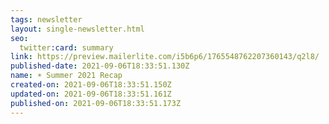 ```yaml
---
tags: newsletter
layout: single-newsletter.html
seo:
  twitter:card: summary
link: https://preview.mailerlite.com/i5b6p6/1765548762207360143/q2l8/
published-date: 2021-09-06T18:33:51.130Z
name: ☀️ Summer 2021 Recap
created-on: 2021-09-06T18:33:51.150Z
updated-on: 2021-09-06T18:33:51.161Z
published-on: 2021-09-06T18:33:51.173Z
---
```

